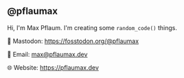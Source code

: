 ## @pflaumax  
Hi, I'm Max Pflaum. I'm creating some `random_code()` things.  



🦣 Mastodon:  https://fosstodon.org/@pflaumax  

📧 Email:  max@pflaumax.dev  

🌐 Website:  https://pflaumax.dev
